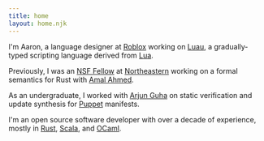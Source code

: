 ```yaml
---
title: home
layout: home.njk
---
```


I'm Aaron, a language designer at [Roblox](https://www.roblox.com) working on
[Luau](https://luau-lang.org), a gradually-typed scripting language derived from [Lua](https://www.lua.org).

Previously, I was an [NSF Fellow](https://nsfgrfp.org) at
[Northeastern](https://www.khoury.northeastern.edu/) working on a formal semantics for Rust with
[Amal Ahmed](http://www.ccs.neu.edu/home/amal/).

As an undergraduate, I worked with [Arjun Guha](https://ccs.neu.edu/~arjunguha/main/home/) on static
verification and update synthesis for [Puppet](https://puppet.com/) manifests.

I'm an open source software developer with over a decade of experience, mostly in
[Rust](http://www.rust-lang.org/), [Scala](http://www.scala-lang.org), and [OCaml](https://ocaml.org).
